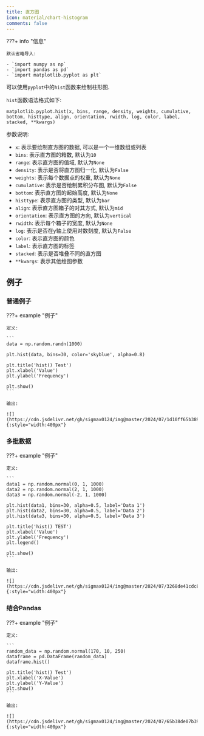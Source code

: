 ```yaml
---
title: 直方图
icon: material/chart-histogram
comments: false
---
```


???+ info "信息"

    默认省略导入:

    - `import numpy as np`
    - `import pandas as pd`
    - `import matplotlib.pyplot as plt`

可以使用`pyplot`中的`hist`函数来绘制柱形图.

`hist`函数语法格式如下:

```
matplotlib.pyplot.hist(x, bins, range, density, weights, cumulative, bottom, histtype, align, orientation, rwidth, log, color, label, stacked, **kwargs)
```

参数说明:

- `x`: 表示要绘制直方图的数据, 可以是一个一维数组或列表
- `bins`: 表示直方图的箱数, 默认为`10`
- `range`: 表示直方图的值域, 默认为`None`
- `density`: 表示是否将直方图归一化, 默认为`False`
- `weights`: 表示每个数据点的权重, 默认为`None`
- `cumulative`: 表示是否绘制累积分布图, 默认为`False`
- `bottom`: 表示直方图的起始高度, 默认为`None`
- `histtype`: 表示直方图的类型, 默认为`bar`
- `align`: 表示直方图箱子的对其方式, 默认为`mid`
- `orientation`: 表示直方图的方向, 默认为`vertical`
- `rwidth`: 表示每个箱子的宽度, 默认为`None`
- `log`: 表示是否在y轴上使用对数刻度, 默认为`False`
- `color`: 表示直方图的颜色
- `label`: 表示直方图的标签
- `stacked`: 表示是否堆叠不同的直方图
- `**kwargs`: 表示其他绘图参数

## 例子

### 普通例子

???+ example "例子"

    定义:

    ```
    data = np.random.randn(1000)

    plt.hist(data, bins=30, color='skyblue', alpha=0.8)

    plt.title('hist() Test')
    plt.xlabel('Value')
    plt.ylabel('Frequency')

    plt.show()
    ```

    输出:

    ![](https://cdn.jsdelivr.net/gh/sigmax0124/img@master/2024/07/1d10ff65b389307a3472e916660216e2.png){:style="width:400px"}

### 多批数据

???+ example "例子"

    定义:

    ```
    data1 = np.random.normal(0, 1, 1000)
    data2 = np.random.normal(2, 1, 1000)
    data3 = np.random.normal(-2, 1, 1000)

    plt.hist(data1, bins=30, alpha=0.5, label='Data 1')
    plt.hist(data2, bins=30, alpha=0.5, label='Data 2')
    plt.hist(data3, bins=30, alpha=0.5, label='Data 3')

    plt.title('hist() TEST')
    plt.xlabel('Value')
    plt.ylabel('Frequency')
    plt.legend()

    plt.show()
    ```

    输出:

    ![](https://cdn.jsdelivr.net/gh/sigmax0124/img@master/2024/07/3268de41cdc8eeb2093b53eed95ce055.png){:style="width:400px"}

### 结合Pandas

???+ example "例子"

    定义:

    ```
    random_data = np.random.normal(170, 10, 250)
    dataframe = pd.DataFrame(random_data)
    dataframe.hist()

    plt.title('hist() Test')
    plt.xlabel('X-Value')
    plt.ylabel('Y-Value')
    plt.show()  
    ```

    输出:

    ![](https://cdn.jsdelivr.net/gh/sigmax0124/img@master/2024/07/65b38de07b39e5431bec2cbcff9f1290.png){:style="width:400px"}

[^1]: Matplotlib 直方图 | 菜鸟教程. (n.d.). Retrieved July 2, 2024, from https://www.runoob.com/matplotlib/matplotlib-hist.html